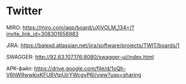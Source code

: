# Twitter
MIRO: https://miro.com/app/board/uXjVOLM_134=/?invite_link_id=308301658983

JIRA: https://balexd.atlassian.net/jira/software/projects/TWIT/boards/1

SWAGGER: http://92.63.107.176:8080/swagger-ui/index.html

APK-файл: https://drive.google.com/file/d/1oQh-V6hW9wwkixKFU8VtpUirYWcgyP6l/view?usp=sharing
